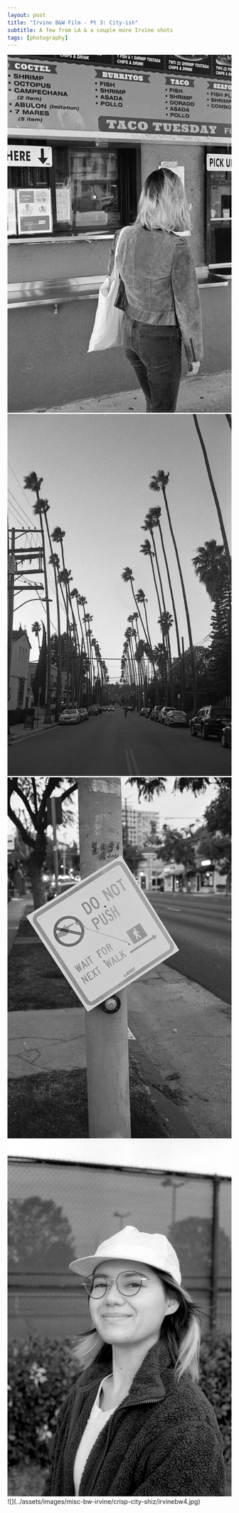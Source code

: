 ```yaml
---
layout: post
title: "Irvine B&W Film - Pt 3: City-ish"
subtitle: A few from LA & a couple more Irvine shots
tags: [photography]
---
```


<section class="portrait-img-group">
  <img src="../assets/images/misc-bw-irvine/crisp-city-shiz/irvinebw1.jpg"/>
  <img src="../assets/images/misc-bw-irvine/crisp-city-shiz/irvinebw2.jpg"/>
</section>
<section class="portrait-img-group">
  <img src="../assets/images/misc-bw-irvine/crisp-city-shiz/irvinebw3.jpg"/>
  <img src="../assets/images/misc-bw-irvine/crisp-city-shiz/irvinebw5.jpg"/>
</section>
![](../assets/images/misc-bw-irvine/crisp-city-shiz/irvinebw4.jpg)
